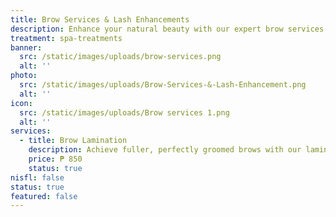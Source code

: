 ```yaml
---
title: Brow Services & Lash Enhancements
description: Enhance your natural beauty with our expert brow services and lash enhancements. From perfectly shaped brows to voluminous lashes, our treatments are designed to frame your face and elevate your look. Achieve flawless, long-lasting results that highlight your unique features.
treatment: spa-treatments
banner:
  src: /static/images/uploads/brow-services.png
  alt: ''
photo:
  src: /static/images/uploads/Brow-Services-&-Lash-Enhancement.png
  alt: ''
icon:
  src: /static/images/uploads/Brow services 1.png
  alt: ''
services:
  - title: Brow Lamination
    description: Achieve fuller, perfectly groomed brows with our lamination treatment. This innovative service smooths, lifts, and sets your brows in place, giving you a polished and naturally defined look that lasts.
    price: ₱ 850
    status: true
nisfl: false
status: true
featured: false
---
```



